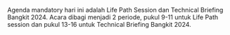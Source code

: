 Agenda mandatory hari ini adalah Life Path Session dan Technical Briefing Bangkit 2024. Acara dibagi menjadi 2 periode, pukul 9-11 untuk Life Path session dan pukul 13-16 untuk Technical Briefing Bangkit 2024. 
